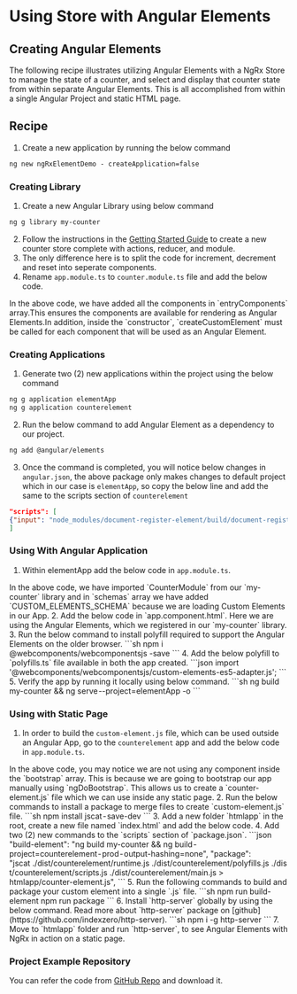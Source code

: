 # Using Store with Angular Elements
## Creating Angular Elements
The following recipe  illustrates utilizing Angular Elements with a NgRx Store to manage the state of a counter, and select and display that counter state from within separate Angular Elements. This is all accomplished from within a single Angular Project and static HTML page.
## Recipe

1. Create a new application by running the below command
```sh
ng new ngRxElementDemo - createApplication=false
```

### Creating Library

1. Create a new Angular Library using below command
```sh
ng g library my-counter
```
2. Follow the instructions in the [Getting Started Guide](guide/store#installation) to create a new counter store complete with actions, reducer, and module.
3. The only difference here is to split the code for increment, decrement and reset into seperate components.
4. Rename `app.module.ts` to `counter.module.ts` file and add the below code.
<code-example header="src/lib/counter.module.ts" path="store-elements/projects/my-counter/src/lib/counter.module.ts">
</code-example>
In the above code, we have added all the components in `entryComponents` array.This ensures the components are available for rendering as Angular Elements.In addition, inside the `constructor`, `createCustomElement` must be called for each component that will be used as an Angular Element.

### Creating Applications

1. Generate two (2) new applications within the project using the below command
```sh
ng g application elementApp
ng g application counterelement
```
2. Run the below command to add Angular Element as a dependency to our project.
```sh
ng add @angular/elements
```
3. Once the command is completed, you will notice below changes in `angular.json`, the above package only makes changes to default project which in our case is `elementApp`, so copy the below line and add the same to the scripts section of `counterelement`
```json
"scripts": [
{"input": "node_modules/document-register-element/build/document-register-element.js"}
]
```

### Using With Angular Application

1. Within elementApp add the below code in `app.module.ts`.
<code-example header="elementApp/src/app/app.module.ts" path="store-elements/projects/elementApp/src/app/app.module.ts">
</code-example>
In the above code, we have imported `CounterModule` from our `my-counter` library and in `schemas` array we have added `CUSTOM_ELEMENTS_SCHEMA` because we are loading Custom Elements in our App.
2. Add the below code in `app.component.html`.
<code-example header="elementApp/src/app/app.component.html" path="store-elements/projects/elementApp/src/app/app.component.html">
</code-example>
Here we are using the Angular Elements, which we registered in our `my-counter` library.
3. Run the below command to install polyfill required to support the Angular Elements on the older browser.
```sh
npm i @webcomponents/webcomponentsjs -save
```
4. Add the below polyfill to `polyfills.ts` file available in both the app created.
```json
import '@webcomponents/webcomponentsjs/custom-elements-es5-adapter.js';
```
5. Verify the app by running it locally using below command.
```sh
ng build my-counter && ng serve --project=elementApp -o
```

### Using with Static Page

1. In order to build the `custom-element.js` file, which can be used outside an Angular App, go to the `counterelement` app and add the below code in `app.module.ts`.
<code-example header="counterelement/src/app/app.module.ts" path="store-elements/projects/counterelement/src/app/app.module.ts">
</code-example>
In the above code, you may notice we are not using any component inside the `bootstrap` array. This is because we are going to bootstrap our app manually using `ngDoBootstrap`. This allows us to create a `counter-element.js` file which we can use inside any static page.
2. Run the below commands to install a package to merge files to create `custom-element.js` file.
```sh
npm install jscat - save-dev
```
3. Add a new folder `htmlapp` in the root, create a new file named `index.html` and add the below code.
<code-example header="htmlapp/index.html" path="store-elements/htmlapp/index.html">
</code-example>
4. Add two (2) new commands to the `scripts` section of `package.json`.
```json
"build-element": "ng build my-counter && ng build - project=counterelement - prod - output-hashing=none",
"package": "jscat ./dist/counterelement/runtime.js ./dist/counterelement/polyfills.js ./dist/counterelement/scripts.js ./dist/counterelement/main.js > htmlapp/counter-element.js",
```
5. Run the following commands to build and package your custom element into a single `.js` file.
```sh
npm run build-element
npm run package
```
6. Install `http-server` globally by using the below command. Read more about `http-server` package on [github](https://github.com/indexzero/http-server).
```sh
npm i -g http-server
```
7. Move to `htmlapp` folder and run `http-server`, to see Angular Elements with NgRx in action on a static page.

### Project Example Repository

You can refer the code from [GitHub Repo](https://github.com/ngrx/platform/tree/master/projects/ngrx.io/content/examples/store-elements) and download it.